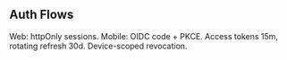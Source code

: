 ## Auth Flows
Web: httpOnly sessions.
Mobile: OIDC code + PKCE.
Access tokens 15m, rotating refresh 30d.
Device-scoped revocation.
